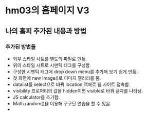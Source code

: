 # hm03의 홈페이지 V3
## 나의 홈피 추가된 내용과 방법
### 추가된 방법들
- 외부 스타일 시트를 별도의 파일로 만듦.
- 위의 스타일 시트로 시맨틱 태그를 구성함.
- 구성한 시맨틱 태그에 drop down menu를 추가해 보기 쉽게 만듦.
- 첫 화면에 new Image()로 이미지 갤러리를 둠.
- datalist를 select으로 바꿔 location 객체로 웹 사이트 접속함.
- visibility 프로퍼티의 값을 hidden이면 visible로 바꿔 글자를 나타냄.
- JS calculator을 추가함.
- Math.random()을 이용해 구구단 연습을 할 수 있음.
- <script>에 있는 긴 자바스크립트 코드를 별도 파일에 작성함.
- 출처는 footer에 놓음.
